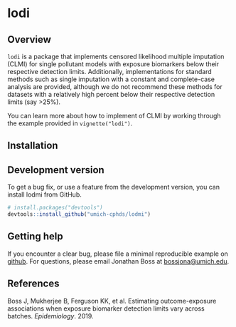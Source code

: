
<!-- README.md is generated from README.Rmd. Please edit that file -->

# lodi

## Overview

`lodi` is a package that implements censored likelihood multiple
imputation (CLMI) for single pollutant models with exposure biomarkers
below their respective detection limits. Additionally, implementations
for standard methods such as single imputation with a constant and
complete-case analysis are provided, although we do not recommend these
methods for datasets with a relatively high percent below their
respective detection limits (say \>25%).

You can learn more about how to implement of CLMI by working through the
example provided in `vignette("lodi")`.

## Installation

## Development version

To get a bug fix, or use a feature from the development version, you can
install lodmi from GitHub.

``` r
# install.packages("devtools")
devtools::install_github("umich-cphds/lodmi")
```

## Getting help

If you encounter a clear bug, please file a minimal reproducible example
on [github](https://github.com/umich-cphds/lodmi/issues). For questions,
please email Jonathan Boss at <bossjona@umich.edu>.

## References

Boss J, Mukherjee B, Ferguson KK, et al. Estimating outcome-exposure
associations when exposure biomarker detection limits vary across
batches. *Epidemiology*. 2019.
